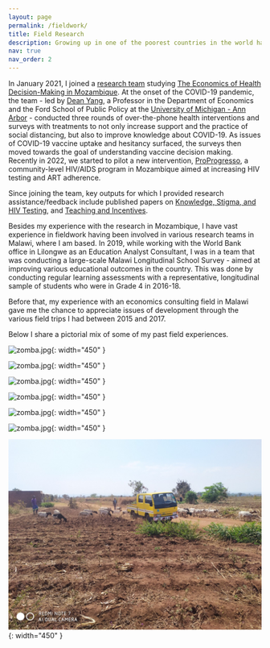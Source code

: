 ```yaml
---
layout: page
permalink: /fieldwork/
title: Field Research
description: Growing up in one of the poorest countries in the world has given me the edge in appreciating dangers and issues with the existing dangerous divide across countries in development.
nav: true
nav_order: 2
---
```


In January 2021, I joined a [research team](https://fordschool.umich.edu/mozambique-research/research-team) studying [The Economics of Health Decision-Making in Mozambique](https://fordschool.umich.edu/mozambique-research). At the onset of the COVID-19 pandemic, the team - led by [Dean Yang](https://fordschool.umich.edu/faculty/dean-yang), a Professor in the Department of Economics and the Ford School of Public Policy at the [University of Michigan - Ann Arbor](https://umich.edu/) - conducted three rounds of over-the-phone health interventions and surveys with treatments to not only increase support and the practice of social distancing, but also to improve knowledge about COVID-19. As issues of COVID-19 vaccine uptake and hesitancy surfaced, the surveys then moved towards the goal of understanding vaccine decision making. Recently in 2022, we started to pilot a new intervention, [ProProgresso](https://fordschool.umich.edu/mozambique-research/pro-progresso), a community-level HIV/AIDS program in Mozambique aimed at increasing HIV testing and ART adherence.

Since joining the team, key outputs for which I provided research assistance/feedback include published papers on [Knowledge, Stigma, and HIV Testing](https://www.sciencedirect.com/science/article/abs/pii/S030438782200102X), and [Teaching and Incentives](https://www.sciencedirect.com/science/article/abs/pii/S0272775722000905).

Besides my experience with the research in Mozambique, I have vast experience in fieldwork having been involved in various research teams in Malawi, where I am based. In 2019, while working with the World Bank office in Lilongwe as an Education Analyst Consultant, I was in a team that was conducting a large-scale Malawi Longitudinal School Survey - aimed at improving various educational outcomes in the country. This was done by conducting regular learning assessments with a representative, longitudinal sample of students who were in Grade 4 in 2016-18.

Before that, my experience with an economics consulting field in Malawi gave me the chance to appreciate issues of development through the various field trips I had between 2015 and 2017.

Below I share a pictorial mix of some of my past field experiences.

![zomba.jpg](/assets/img/zomba.jpg){: width="450" }

![zomba.jpg](/assets/img/theroad.jpg){: width="450" }

![zomba.jpg](/assets/img/teaestates.jpg){: width="450" }

![zomba.jpg](/assets/img/tea.jpg){: width="450" }

![zomba.jpg](/assets/img/community.jpg){: width="450" }

![zomba.jpg](/assets/img/commune.jpg){: width="450" }

![zomba.jpg](/assets/img/farmlife.jpg){: width="450" }
